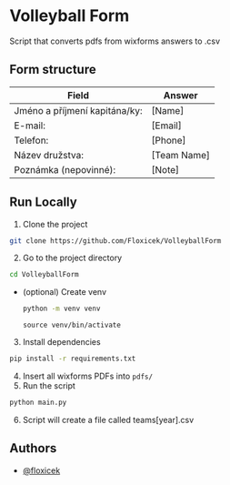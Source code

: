 # Volleyball Form

Script that converts pdfs from wixforms answers to .csv

## Form structure

| Field                         | Answer      |
| ----------------------------- | ----------- |
| Jméno a příjmení kapitána/ky: | [Name]      |
| E-mail:                       | [Email]     |
| Telefon:                      | [Phone]     |
| Název družstva:               | [Team Name] |
| Poznámka (nepovinné):         | [Note]      |

## Run Locally

1. Clone the project

```bash
git clone https://github.com/Floxicek/VolleyballForm
```

2. Go to the project directory

```bash
cd VolleyballForm
```

- (optional) Create venv
  ```bash
  python -m venv venv
  ```
  ```
  source venv/bin/activate
  ```

3. Install dependencies

```bash
pip install -r requirements.txt
```

4. Insert all wixforms PDFs into `pdfs/`
5. Run the script

```bash
python main.py
```

6. Script will create a file called teams[year].csv

## Authors

- [@floxicek](https://www.github.com/Floxicek)
